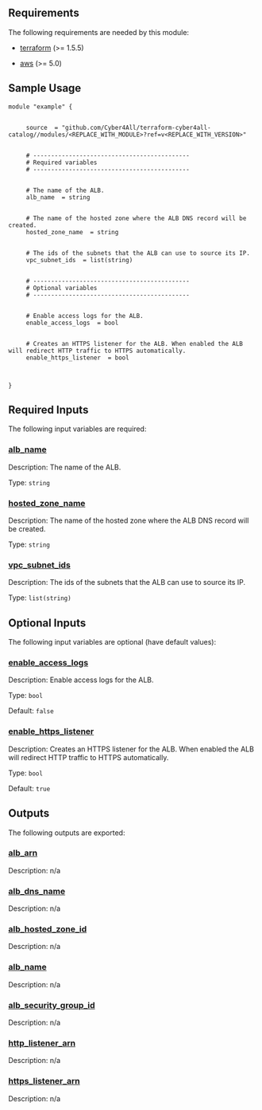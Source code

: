 <!-- BEGIN_TF_DOCS -->
## Requirements

The following requirements are needed by this module:

- <a name="requirement_terraform"></a> [terraform](#requirement\_terraform) (>= 1.5.5)

- <a name="requirement_aws"></a> [aws](#requirement\_aws) (>= 5.0)

## Sample Usage

```hcl
module "example" {


	 source  = "github.com/Cyber4All/terraform-cyber4all-catalog//modules/<REPLACE_WITH_MODULE>?ref=v<REPLACE_WITH_VERSION>"


	 # --------------------------------------------
	 # Required variables
	 # --------------------------------------------


	 # The name of the ALB.
	 alb_name  = string


	 # The name of the hosted zone where the ALB DNS record will be created.
	 hosted_zone_name  = string


	 # The ids of the subnets that the ALB can use to source its IP.
	 vpc_subnet_ids  = list(string)


	 # --------------------------------------------
	 # Optional variables
	 # --------------------------------------------


	 # Enable access logs for the ALB.
	 enable_access_logs  = bool


	 # Creates an HTTPS listener for the ALB. When enabled the ALB will redirect HTTP traffic to HTTPS automatically.
	 enable_https_listener  = bool



}
```
## Required Inputs

The following input variables are required:

### <a name="input_alb_name"></a> [alb\_name](#input\_alb\_name)

Description: The name of the ALB.

Type: `string`

### <a name="input_hosted_zone_name"></a> [hosted\_zone\_name](#input\_hosted\_zone\_name)

Description: The name of the hosted zone where the ALB DNS record will be created.

Type: `string`

### <a name="input_vpc_subnet_ids"></a> [vpc\_subnet\_ids](#input\_vpc\_subnet\_ids)

Description: The ids of the subnets that the ALB can use to source its IP.

Type: `list(string)`

## Optional Inputs

The following input variables are optional (have default values):

### <a name="input_enable_access_logs"></a> [enable\_access\_logs](#input\_enable\_access\_logs)

Description: Enable access logs for the ALB.

Type: `bool`

Default: `false`

### <a name="input_enable_https_listener"></a> [enable\_https\_listener](#input\_enable\_https\_listener)

Description: Creates an HTTPS listener for the ALB. When enabled the ALB will redirect HTTP traffic to HTTPS automatically.

Type: `bool`

Default: `true`
## Outputs

The following outputs are exported:

### <a name="output_alb_arn"></a> [alb\_arn](#output\_alb\_arn)

Description: n/a

### <a name="output_alb_dns_name"></a> [alb\_dns\_name](#output\_alb\_dns\_name)

Description: n/a

### <a name="output_alb_hosted_zone_id"></a> [alb\_hosted\_zone\_id](#output\_alb\_hosted\_zone\_id)

Description: n/a

### <a name="output_alb_name"></a> [alb\_name](#output\_alb\_name)

Description: n/a

### <a name="output_alb_security_group_id"></a> [alb\_security\_group\_id](#output\_alb\_security\_group\_id)

Description: n/a

### <a name="output_http_listener_arn"></a> [http\_listener\_arn](#output\_http\_listener\_arn)

Description: n/a

### <a name="output_https_listener_arn"></a> [https\_listener\_arn](#output\_https\_listener\_arn)

Description: n/a
<!-- END_TF_DOCS -->